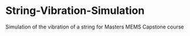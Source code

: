 # String-Vibration-Simulation
Simulation of the vibration of a string for Masters MEMS Capstone course
